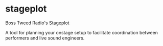 # stageplot
Boss Tweed Radio's Stageplot

A tool for planning your onstage setup to facilitate coordination between performers and live sound engineers.

